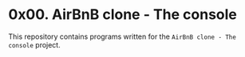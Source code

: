 # 0x00. AirBnB clone - The console

This repository contains programs written for the `AirBnB clone - The console` project.
